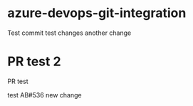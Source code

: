 # azure-devops-git-integration
Test commit
test changes
another change

PR test 2
=======
PR test

test AB#536
new change

